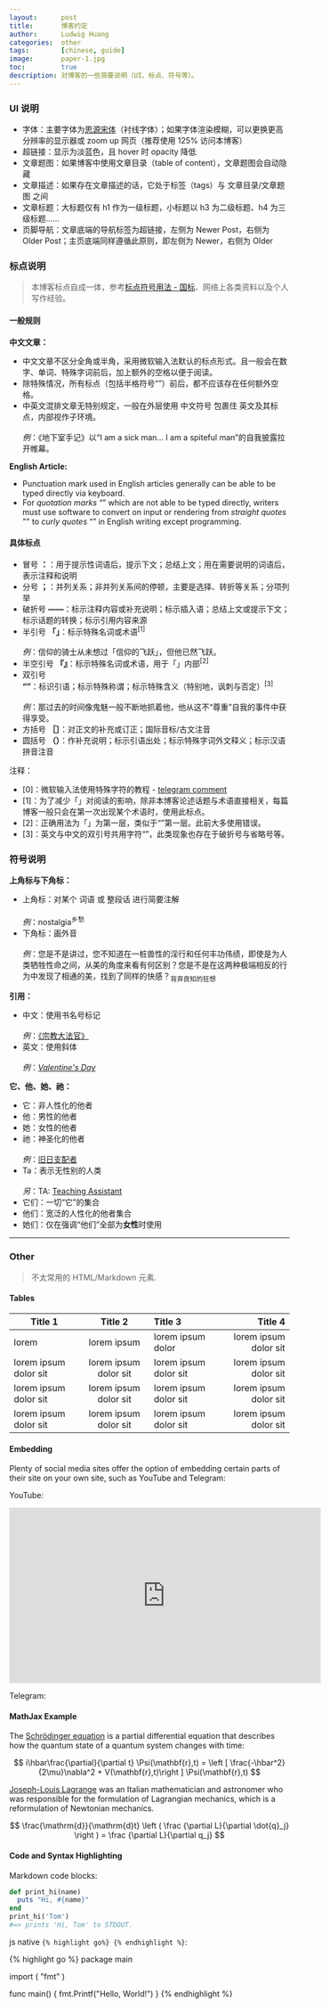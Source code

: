 ```yaml
---
layout:      post
title:       博客约定
author:      Ludwig Huang
categories:  other
tags:        [chinese, guide]
image:       paper-1.jpg
toc:         true
description: 对博客的一些简要说明（UI、标点、符号等）。
---
```


### UI 说明

* 字体：主要字体为[思源宋体](https://fonts.google.com/noto/specimen/Noto+Serif+SC)（衬线字体）；如果字体渲染模糊，可以更换更高分辨率的显示器或 zoom up 网页（推荐使用 125% 访问本博客）
* 超链接：显示为<a>淡蓝色</a>，且 hover 时 opacity 降低
* 文章题图：如果博客中使用文章目录（table of content），文章题图会自动隐藏
* 文章描述：如果存在文章描述的话，它处于标签（tags）与 文章目录/文章题图 之间
* 文章标题：大标题仅有 h1 作为一级标题，小标题以 h3 为二级标题、h4 为三级标题……
* 页脚导航：文章底端的导航标签为超链接，左侧为 Newer Post，右侧为 Older Post；主页底端同样遵循此原则，即左侧为 Newer，右侧为 Older

### 标点说明

> 本博客标点自成一体，参考[标点符号用法 - 国标](http://www.moe.gov.cn/ewebeditor/uploadfile/2015/01/13/20150113091548267.pdf)、网络上各类资料以及个人写作经验。

#### 一般规则

**中文文章：**

* 中文文章不区分全角或半角，采用微软输入法默认的标点形式。且一般会在数字、单词、特殊字词前后，加上额外的空格以便于阅读。
* 除特殊情况，所有标点（包括半格符号“”）前后，都不应该存在任何额外空格。
* 中英文混排文章无特别规定，一般在外层使用 中文符号 包裹住 英文及其标点，内部视作子环境。<br><br>
  *例*：《地下室手记》以“I am a sick man... I am a spiteful man”的自我披露拉开帷幕。

**English Article:**

* Punctuation mark used in English articles generally can be able to be typed directly via keyboard.
* For *quotation marks* “” which are not able to be typed directly, writers must use software
  to convert on input or rendering from *straight quotes* \"\" to *curly quotes* “” in English
  writing except programming.

#### 具体标点

* 冒号 **：**：用于提示性词语后，提示下文；总结上文；用在需要说明的词语后，表示注释和说明
* 分号 **；**：并列关系；非并列关系间的停顿，主要是选择、转折等关系；分项列举
* 破折号 **——**：标示注释内容或补充说明；标示插入语；总结上文或提示下文；标示话题的转换；标示引用内容来源
* 半引号 **「」**：标示特殊名词或术语<sup>[1]</sup><br><br>
  *例*：信仰的骑士从未想过「信仰的飞跃」，但他已然飞跃。
* 半空引号 **『』**：标示特殊名词或术语，用于「」内部<sup>[2]</sup>
* 双引号 **“”**：标识引语；标示特殊称谓；标示特殊含义（特别地，讽刺与否定）<sup>[3]</sup><br><br>
  *例*：那过去的时间像鬼魅一般不断地抓着他，他从这不“尊重”自我的事件中获得享受。
* 方括号 **［］**：对正文的补充或订正；国际音标/古文注音
* 圆括号 **（）**：作补充说明；标示引语出处；标示特殊字词外文释义；标示汉语拼音注音

注释：

* [0]：微软输入法使用特殊字符的教程 - [telegram comment](https://t.me/huangblog/31?comment=110)
* [1]：为了减少「」对阅读的影响，除非本博客论述话题与术语直接相关，每篇博客一般只会在第一次出现某个术语时，使用此标点。
* [2]：正确用法为「」为第一层，类似于“”第一层。此前大多使用错误。
* [3]：英文与中文的双引号共用字符“”，此类现象也存在于破折号与省略号等。

### 符号说明

**上角标与下角标：**

* 上角标：对某个 词语 或 整段话 进行简要注解<br><br>
  *例*：nostalgia<sup>乡愁</sup>
* 下角标：画外音<br><br>
  *例*：您是不是讲过，您不知道在一桩兽性的淫行和任何丰功伟绩，即使是为人类牺牲性命之间，从美的角度来看有何区别？您是不是在这两种极端相反的行为中发现了相通的美，找到了同样的快感？<sub>背弃良知的狂想</sub>

**引用：**

* 中文：使用书名号标记<br><br>
  *例*：[《宗教大法官》](https://huangfeiyu.blogspot.com/2021/08/blog-post.html)
* 英文：使用斜体<br><br>
  *例*：[*Valentine's Day*](https://youtu.be/teBSOhu93sg)

**它、他、她、祂：**

* 它：非人性化的他者
* 他：男性的他者
* 她：女性的他者
* 祂：神圣化的他者<br><br>
  *例*：[旧日支配者](https://zh.wikipedia.org/w/index.php?title=%E5%85%8B%E8%98%87%E9%AD%AF%E7%A5%9E%E8%A9%B1&oldformat=true&variant=zh-cn#%E8%88%8A%E6%97%A5%E6%94%AF%E9%85%8D%E8%80%85%EF%BC%88Great_Old_Ones%EF%BC%89)
* Ta：表示无性别的人类<br><br>
  *另*：TA: [Teaching Assistant](https://en.wikipedia.org/wiki/Teaching_assistant)
* 它们：一切“它”的集合
* 他们：宽泛的人性化的他者集合
* 她们：仅在强调“他们”全部为**女性**时使用

---

### Other

> 不太常用的 HTML/Markdown 元素.

#### Tables

Title 1               | Title 2               | Title 3               | Title 4
--------------------- | :-------------------: | :-------------------- | --------------------:
lorem                 | lorem ipsum           | lorem ipsum dolor     | lorem ipsum dolor sit
lorem ipsum dolor sit | lorem ipsum dolor sit | lorem ipsum dolor sit | lorem ipsum dolor sit
lorem ipsum dolor sit | lorem ipsum dolor sit | lorem ipsum dolor sit | lorem ipsum dolor sit
lorem ipsum dolor sit | lorem ipsum dolor sit | lorem ipsum dolor sit | lorem ipsum dolor sit

#### Embedding

Plenty of social media sites offer the option of embedding certain parts of their site on your own site, such as YouTube and Telegram:

YouTube:

<div class="videoWrapper">
<iframe width="560" height="315" src="https://www.youtube-nocookie.com/embed/744DJ3OAcOQ" title="YouTube video player" frameborder="0" allow="accelerometer; autoplay; clipboard-write; encrypted-media; gyroscope; picture-in-picture; web-share" allowfullscreen></iframe>
</div>

Telegram:

<script async src="https://telegram.org/js/telegram-widget.js?22" data-telegram-post="huangblog/74" data-width="100%"></script>

#### MathJax Example

The [Schrödinger equation](https://en.wikipedia.org/wiki/Schr%C3%B6dinger_equation) is a partial differential equation that describes how the quantum state of a quantum system changes with time:

$$
i\hbar\frac{\partial}{\partial t} \Psi(\mathbf{r},t) = \left [ \frac{-\hbar^2}{2\mu}\nabla^2 + V(\mathbf{r},t)\right ] \Psi(\mathbf{r},t)
$$

[Joseph-Louis Lagrange](https://en.wikipedia.org/wiki/Joseph-Louis_Lagrange) was an Italian mathematician and astronomer who was responsible for the formulation of Lagrangian mechanics, which is a reformulation of Newtonian mechanics.

$$ \frac{\mathrm{d}}{\mathrm{d}t} \left ( \frac {\partial  L}{\partial \dot{q}_j} \right ) =  \frac {\partial L}{\partial q_j} $$


#### Code and Syntax Highlighting

Markdown code blocks:

```ruby
def print_hi(name)
  puts "Hi, #{name}"
end
print_hi('Tom')
#=> prints 'Hi, Tom' to STDOUT.
```

js native `{% highlight go%} {% endhighlight %}`:

{% highlight go %}
package main

import (
    "fmt"
)

func main() {
    fmt.Printf("Hello, World!")
}
{% endhighlight %}
